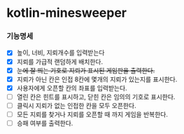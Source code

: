 # kotlin-minesweeper

### 기능명세
- [x] 높이, 너비, 지뢰개수를 입력받는다
- [x] 지뢰를 가급적 랜덤하게 배치한다.
- [x] ~~눈에 잘 띄는 기호로 지뢰가 표시된 게임판을 출력한다.~~
- [x] 지뢰가 아닌 칸은 인접 8칸에 몇개의 지뢰가 있는지를 표시한다.
- [x] 사용자에게 오픈할 칸의 좌표를 입력받는다.
- [ ] 열린 칸은 힌트를 표시하고, 닫힌 칸은 임의의 기호로 표시한다.
- [ ] 클릭시 지뢰가 없는 인접한 칸을 모두 오픈한다.
- [ ] 모든 지뢰를 찾거나 지뢰를 오픈할 때 까지 게임을 반복한다.
- [ ] 승패 여부를 출력한다.